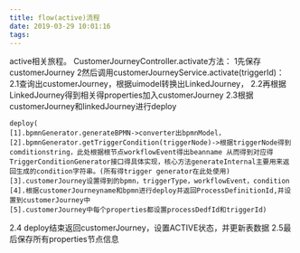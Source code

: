 ```yaml
---
title: flow(active)流程
date: 2019-03-29 10:01:16
tags:
---
```

active相关旅程。
CustomerJourneyController.activate方法：
1先保存customerJourney
2然后调用customerJourneyService.activate(triggerId)：
2.1查询出customerJourney，根据uimodel转换出LinkedJourney，
2.2再根据LinkedJourney得到相关得properties加入customerJourney
2.3根据customerJourney和linkedJourney进行deploy
```
deploy(
[1].bpmnGenerator.generateBPMN->converter出bpmnModel，[2].bpmnGenerator.getTriggerCondition(triggerNode)->根据triggerNode得到comditionstring，此处根据根节点workflowEvent得出beanname 从而得到对应得TriggerConditionGenerator接口得具体实现，核心方法generateInternal主要用来返回生成的condition字符串。(所有得trigger generator在此处使用)
[3].customerJourney设置得到的bpmn，triggerType，workflowEvent，condition
[4].根据customerJourneyname和bpmn进行deploy并返回ProcessDefinitionId,并设置到customerJourney中
[5].customerJourney中每个properties都设置processDedfId和triggerId)
```

2.4 deploy结束返回customerJourney，设置ACTIVE状态，并更新表数据
2.5最后保存所有properties节点信息

